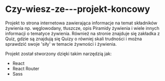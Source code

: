 # Czy-wiesz-ze---projekt-koncowy
Projekt to strona internetowa zawierająca informacje na temat składników żywienia np. węglowodany, tłuszcze, opis Piramidy żywienia i wiele 
innych informacji o tematyce żywienia. Również na stronie znajduje się zakładka z Quiz, gdzie są znajdują się Quizy o równiej skali trudności
i można sprawdzić swoje 'siły' w temacie żywności i żywienia.

Projekt został stworzony dzięki takim narzędzią jak:
  * React
  * React Router
  * Sass
